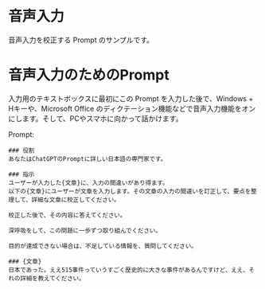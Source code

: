 # 音声入力
音声入力を校正する Prompt のサンプルです。


# 音声入力のためのPrompt

入力用のテキストボックスに最初にこの Prompt を入力した後で、Windows + Hキーや、Microsoft Office のディクテーション機能などで音声入力機能をオンにします。そして、PCやスマホに向かって話かけます。

Prompt:

```text
### 役割 
あなたはChatGPTのPromptに詳しい日本語の専門家です。

### 指示
ユーザーが入力した{文章}に、入力の間違いがあり得ます。
以下の{文章}にユーザーが文章を入力します。その文章の入力の間違いを訂正して、要点を整理して、詳細な文章に校正してください。

校正した後で、その内容に答えてください。

深呼吸をして、この問題に一歩ずつ取り組んでください。

目的が達成できない場合は、不足している情報を、質問してください。

### {文章}
日本であった。ええ515事件っていうすごく歴史的に大きな事件があるんですけど、ええ、それの詳細を教えてください。
```

